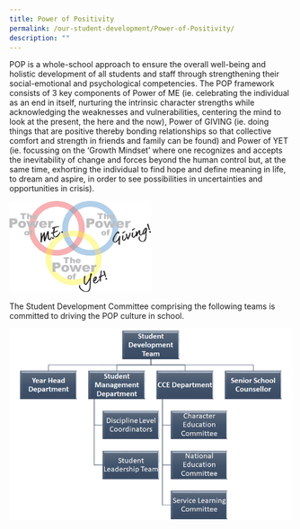 ```yaml
---
title: Power of Positivity
permalink: /our-student-development/Power-of-Positivity/
description: ""
---
```

POP is a whole-school approach to ensure the overall well-being and holistic development of all students and staff through strengthening their social-emotional and psychological competencies. The POP framework consists of 3 key components of Power of ME (ie. celebrating the individual as an end in itself, nurturing the intrinsic character strengths while acknowledging the weaknesses and vulnerabilities, centering the mind to look at the present, the here and the now), Power of GIVING (ie. doing things that are positive thereby bonding relationships so that collective comfort and strength in friends and family can be found) and Power of YET (ie. focussing on the ‘Growth Mindset’ where one recognizes and accepts the inevitability of change and forces beyond the human control but, at the same time, exhorting the individual to find hope and define meaning in life, to dream and aspire, in order to see possibilities in uncertainties and opportunities in crisis).

<img src="/images/pop.png" 
     style="width:50%">
		 
The Student Development Committee comprising the following teams is committed to driving the POP culture in school.

![](/images/pop2.png)